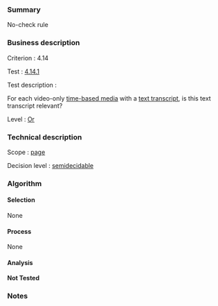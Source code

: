 ### Summary

No-check rule

### Business description

Criterion : 4.14

Test : [4.14.1](http://www.accessiweb.org/index.php/accessiweb-22-english-version.html#test-4-14-1)

Test description :

For each video-only [time-based
media](http://www.braillenet.org/accessibilite/referentiel-aw21-en/glossaire.php#mMediaTemp)
with a [text
transcript](http://www.braillenet.org/accessibilite/referentiel-aw21-en/glossaire.php#mTranscriptTextuel),
is this text transcript relevant?

Level : [Or](/en/category/rules-design/accessiweb-11/level/or)

### Technical description

Scope : [page](/en/category/rules-design/accessiweb-11/scope/page)

Decision level :
[semidecidable](/en/category/rules-design/accessiweb-11/decision-level/semidecidable)

### Algorithm

#### Selection

None

#### Process

None

#### Analysis

**Not Tested**

### Notes


